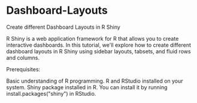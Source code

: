 # Dashboard-Layouts

Create different Dashboard Layouts in R Shiny

  R Shiny is a web application framework for R that allows you to create interactive dashboards. In this tutorial, we'll explore how to create different dashboard layouts in R Shiny using sidebar layouts, tabsets, and fluid rows and columns.

Prerequisites:

Basic understanding of R programming.
R and RStudio installed on your system.
Shiny package installed in R. You can install it by running install.packages("shiny") in RStudio.
